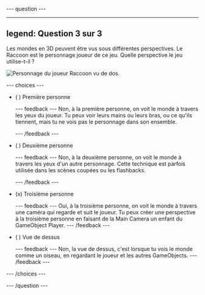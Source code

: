 
--- question ---

---
legend: Question 3 sur 3
---

Les mondes en 3D peuvent être vus sous différentes perspectives. Le Raccoon est le personnage joueur de ce jeu. Quelle perspective le jeu utilise-t-il ?

![Personnage du joueur Raccoon vu de dos.](images/perspective-view.png)

--- choices ---

- ( ) Première personne


  --- feedback ---
Non, à la première personne, on voit le monde à travers les yeux du joueur. Tu peux voir leurs mains ou leurs bras, ou ce qu'ils tiennent, mais tu ne vois pas le personnage dans son ensemble.

  --- /feedback ---

- ( ) Deuxième personne


  --- feedback ---
Non, à la deuxième personne, on voit le monde à travers les yeux d'un autre personnage. Cette technique est parfois utilisée dans les scènes coupées ou les flashbacks.

  --- /feedback ---

- (x) Troisième personne


  --- feedback ---
Oui, à la troisième personne, on voit le monde à travers une caméra qui regarde et suit le joueur. Tu peux créer une perspective à la troisième personne en faisant de la Main Camera un enfant du GameObject Player.
  --- /feedback ---

- ( ) Vue de dessus

  --- feedback ---
Non, la vue de dessus, c'est lorsque tu vois le monde comme un oiseau, en regardant le joueur et les autres GameObjects.
  --- /feedback ---

--- /choices ---

--- /question ---
